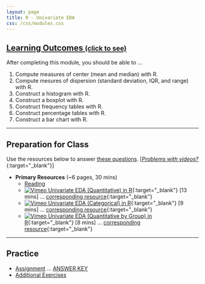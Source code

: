 ```yaml
---
layout: page
title: R - Univariate EDA
css: /css/modules.css
---
```


<div class="panel-group-ILOs">
  <div class="panel panel-default">
    <div class="panel-heading">
      <h2 class="panel-title">
        <a data-toggle="collapse" href="#ILOs">Learning Outcomes <small>(click to see)</small></a>
      </h2>
    </div>
    <div id="ILOs" class="panel-collapse collapse">
      <div class="panel-body">
<p>After completing this module, you should be able to ...</p>

<ol>
  <li>Compute measures of center (mean and median) with R.</li>
  <li>Compute mesures of dispersion (standard deviation, IQR, and range) with R.</li>
  <li>Construct a histogram with R.</li>
  <li>Construct a boxplot with R.</li>
  <li>Construct frequency tables with R.</li>
  <li>Construct percentage tables with R.</li>
  <li>Construct a bar chart with R.</li>
</ol>
      </div>
    </div>
  </div>
</div>

----

## Preparation for Class

Use the resources below to answer [these questions](Prep/RUnivEDA). [[*Problems with videos?*](../resources/FAQs/videos){:target="_blank"}]

* **Primary Resources** (~6 pages, 30 mins)
  * [Reading](bookR/RUnivEDA.html)
  * [![Vimeo](../img/dhovid.png) Univariate EDA (Quantitative) in R](https://vimeo.com/439763033){:target="_blank"} [13 mins] ... [corresponding resource](HO/Penguins.html#RUnivEDAQ){:target="_blank"}
  * [![Vimeo](../img/dhovid.png) Univariate EDA (Categorical) in R](https://vimeo.com/439831864){:target="_blank"} [9 mins] ... [corresponding resource](HO/Penguins.html#RUnivEDAC){:target="_blank"}
  * [![Vimeo](../img/dhovid.png) Univariate EDA (Quantitative by Group) in R](https://vimeo.com/440130844){:target="_blank"} [8 mins] ... [corresponding resource](HO/Penguins.html#RUnivEDAQC){:target="_blank"}

----

## Practice

* [Assignment](CE/RUnivEDA_CE1) ... [ANSWER KEY](CE/KEY_RUnivEDA_CE)
* [Additional Exercises](CE/RUnivEDA_CE2)

<!---
&nbsp;

----

## Archived Materials

* [![Vimeo](../img/dhovid.png) Univariate EDA (Quantitative) in R](https://vimeo.com/user45324800/ncstats-uedaq){:target="_blank"} [4 mins]
* [![Vimeo](../img/dhovid.png) Univariate EDA (Categorical) in R](https://vimeo.com/user45324800/ncstats-uedac){:target="_blank"} [4 mins]

--->
